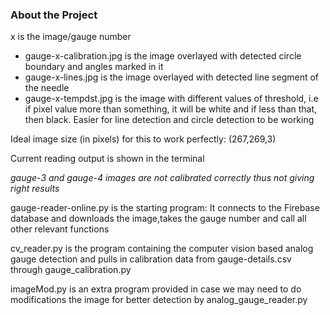 ### About the Project

x is the image/gauge number
* gauge-x-calibration.jpg is the image overlayed with detected circle boundary and angles marked in it
* gauge-x-lines.jpg is the image overlayed with detected line segment of the needle
* gauge-x-tempdst.jpg is the image with different values of threshold, i.e if pixel value more than something, it will be white and if less than that, then black. Easier for line detection and circle detection to be working


Ideal image size (in pixels) for this to work perfectly: (267,269,3)

Current reading output is shown in the terminal

_gauge-3 and gauge-4 images are not calibrated correctly thus not giving right results_

gauge-reader-online.py is the starting program: It connects to the Firebase database and downloads
the image,takes the gauge number and call all other relevant functions

cv_reader.py is the program containing the computer vision based analog gauge detection
and pulls in calibration data from gauge-details.csv through gauge_calibration.py

imageMod.py is an extra program provided in case we may need to do modifications the image for better
detection by analog_gauge_reader.py
